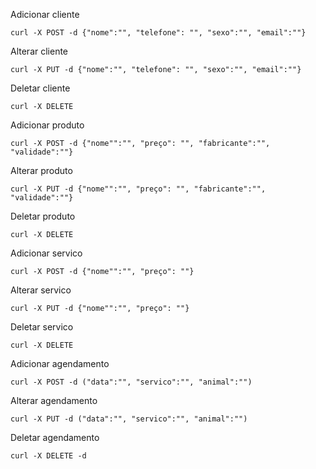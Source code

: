 Adicionar cliente 

    curl -X POST -d {"nome":"", "telefone": "", "sexo":"", "email":""} 
    
Alterar cliente

    curl -X PUT -d {"nome":"", "telefone": "", "sexo":"", "email":""} 

Deletar cliente

    curl -X DELETE 

Adicionar produto 

    curl -X POST -d {"nome"":"", "preço": "", "fabricante":"", "validade":""} 
    
Alterar produto 

    curl -X PUT -d {"nome"":"", "preço": "", "fabricante":"", "validade":""} 
    
Deletar produto 

    curl -X DELETE 
    
Adicionar servico

    curl -X POST -d {"nome"":"", "preço": ""}
    
Alterar servico

    curl -X PUT -d {"nome"":"", "preço": ""}
    
Deletar servico
    
    curl -X DELETE

Adicionar agendamento

    curl -X POST -d ("data":"", "servico":"", "animal":"")

Alterar agendamento

    curl -X PUT -d ("data":"", "servico":"", "animal":"")

Deletar agendamento

    curl -X DELETE -d 
    